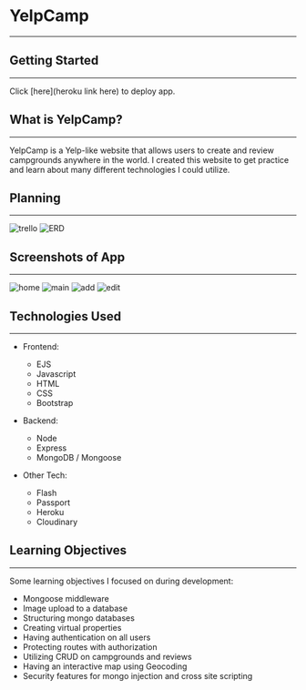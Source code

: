 # YelpCamp 
---

## Getting Started
---
Click [here](heroku link here) to deploy app.

## What is YelpCamp?
---
YelpCamp is a Yelp-like website that allows users to create and review campgrounds anywhere in the world. I created this website to get practice and learn about many different technologies I could utilize.

## Planning
---
![trello](https://i.imgur.com/nwkmJsF.png)
![ERD](https://i.imgur.com/usLiPel.png)

## Screenshots of App
---
![home](https://i.imgur.com/dEUrTxI.png)
![main](https://i.imgur.com/cT20OmS.png)
![add](https://i.imgur.com/U2YGwyr.png)
![edit](https://i.imgur.com/YqjqMb5.png)

## Technologies Used
---
* Frontend:
  * EJS
  * Javascript
  * HTML
  * CSS
  * Bootstrap

* Backend:
  * Node
  * Express
  * MongoDB / Mongoose

* Other Tech:
  * Flash
  * Passport
  * Heroku
  * Cloudinary

## Learning Objectives
---
Some learning objectives I focused on during development:
  * Mongoose middleware
  * Image upload to a database
  * Structuring mongo databases
  * Creating virtual properties
  * Having authentication on all users
  * Protecting routes with authorization
  * Utilizing CRUD on campgrounds and reviews
  * Having an interactive map using Geocoding
  * Security features for mongo injection and cross site scripting
